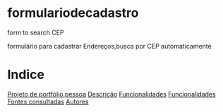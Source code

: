 # formulariodecadastro
form to search CEP

formulário para cadastrar Endereços,busca por CEP automáticamente
# Indice

[Projeto de portfólio pessoa]()
[Descrição]()
[Funcionalidades]()
[Funcionalidades]()
[Fontes consultadas]()
[Autores]()
